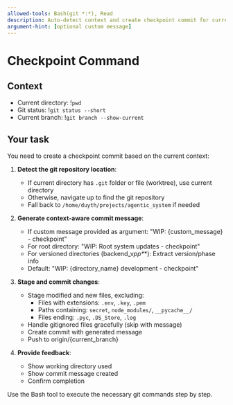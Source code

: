 ```yaml
---
allowed-tools: Bash(git *:*), Read
description: Auto-detect context and create checkpoint commit for current worktree/directory
argument-hint: [optional custom message]
---
```


# Checkpoint Command

## Context
- Current directory: !`pwd`
- Git status: !`git status --short`
- Current branch: !`git branch --show-current`

## Your task
You need to create a checkpoint commit based on the current context:

1. **Detect the git repository location**:
   - If current directory has `.git` folder or file (worktree), use current directory
   - Otherwise, navigate up to find the git repository
   - Fall back to `/home/duyth/projects/agentic_system` if needed

2. **Generate context-aware commit message**:
   - If custom message provided as argument: "WIP: {custom_message} - checkpoint"
   - For root directory: "WIP: Root system updates - checkpoint"
   - For versioned directories (backend_v*p*_p*_*): Extract version/phase info
   - Default: "WIP: {directory_name} development - checkpoint"

3. **Stage and commit changes**:
   - Stage modified and new files, excluding:
     - Files with extensions: `.env`, `.key`, `.pem`
     - Paths containing: `secret`, `node_modules/`, `__pycache__/`
     - Files ending: `.pyc`, `.DS_Store`, `.log`
   - Handle gitignored files gracefully (skip with message)
   - Create commit with generated message
   - Push to origin/{current_branch}

4. **Provide feedback**:
   - Show working directory used
   - Show commit message created
   - Confirm completion

Use the Bash tool to execute the necessary git commands step by step.